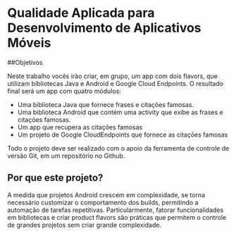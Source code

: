 # Qualidade Aplicada para Desenvolvimento de Aplicativos Móveis

##Objetivos

Neste trabalho vocês irão criar, em grupo, um app com dois flavors, que utilizam bibliotecas Java e Android e Google Cloud Endpoints. O resultado final será um app com quatro módulos:

- Uma biblioteca Java que fornece frases e citações famosas.
- Uma biblioteca  Android que contém uma activity que exibe as frases e citações famosas.
- Um app que recupera as citações famosas
- Um projeto de Google CloudEndpoints que fornece as citações famosas 

Todo o projeto deve ser realizado com o apoio da ferramenta de controle de versão Git, em um repositório no Github.

## Por que este projeto?

A medida que projetos Android crescem em complexidade, se torna necessário customizar o comportamento dos builds, permitindo a automação de tarefas repetitivas. 
Particularmente, fatorar funcionalidades em bibliotecas e criar product flavors são práticas que permitem o controle de grandes projetos sem criar grande complexidade.
